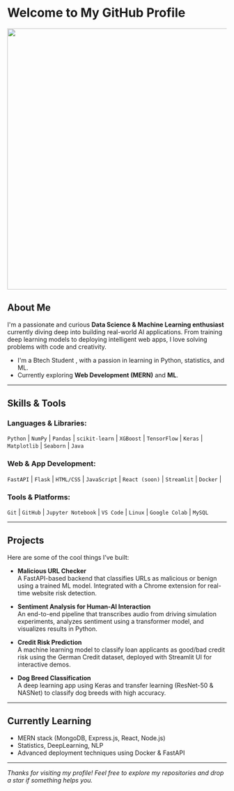 # Welcome to My GitHub Profile

<img src="https://media.giphy.com/media/l0HUpt2s9Pclgt9Vm/giphy.gif" width="600"/>

## About Me

I'm a passionate and curious **Data Science & Machine Learning enthusiast** currently diving deep into building real-world AI applications. From training deep learning models to deploying intelligent web apps, I love solving problems with code and creativity. 

-  I'm a Btech Student , with a passion in learning in Python, statistics, and ML.
-  Currently exploring **Web Development (MERN)** and **ML**.

---

##  Skills & Tools

### Languages & Libraries:
`Python` | `NumPy` | `Pandas` | `scikit-learn` | `XGBoost` | `TensorFlow` | `Keras` | `Matplotlib` | `Seaborn` | `Java`

### Web & App Development:
`FastAPI` | `Flask` | `HTML/CSS` | `JavaScript` | `React (soon)` | `Streamlit` | `Docker` | 

### Tools & Platforms:
`Git` | `GitHub` | `Jupyter Notebook` | `VS Code` | `Linux` | `Google Colab` | `MySQL`

---

## Projects

Here are some of the cool things I’ve built:

- **Malicious URL Checker**  
  A FastAPI-based backend that classifies URLs as malicious or benign using a trained ML model. Integrated with a Chrome extension for real-time website risk detection.

- **Sentiment Analysis for Human-AI Interaction**  
  An end-to-end pipeline that transcribes audio from driving simulation experiments, analyzes sentiment using a transformer model, and visualizes results in Python.

- **Credit Risk Prediction**  
  A machine learning model to classify loan applicants as good/bad credit risk using the German Credit dataset, deployed with Streamlit UI for interactive demos.

- **Dog Breed Classification**  
  A deep learning app using Keras and transfer learning (ResNet-50 & NASNet) to classify dog breeds with high accuracy.

---

## Currently Learning

- MERN stack (MongoDB, Express.js, React, Node.js)
- Statistics, DeepLearning, NLP
- Advanced deployment techniques using Docker & FastAPI

---

 *Thanks for visiting my profile! Feel free to explore my repositories and drop a star if something helps you.*

